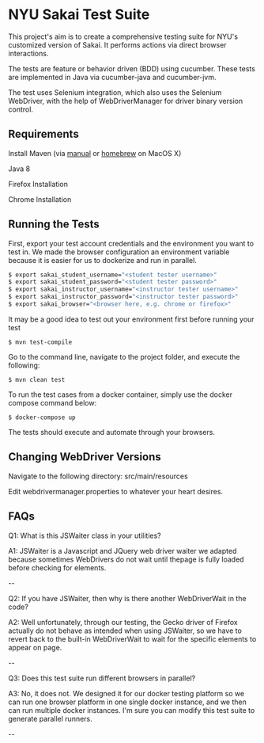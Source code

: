NYU Sakai Test Suite
=======================
This project's aim is to create a comprehensive testing suite for NYU's customized version of Sakai. It performs actions via direct browser interactions.

The tests are feature or behavior driven (BDD) using cucumber. These tests are implemented in Java via cucumber-java and cucumber-jvm.

The test uses Selenium integration, which also uses the Selenium WebDriver, with the help of WebDriverManager for driver binary version control.

Requirements
---
Install Maven (via [manual](https://maven.apache.org/install.html) or [homebrew](https://brew.sh) on MacOS X)

Java 8

Firefox Installation

Chrome Installation

Running the Tests
---
First, export your test account credentials and the environment you want to test in. We made the browser configuration
an environment variable because it is easier for us to dockerize and run in parallel.
```bash
$ export sakai_student_username="<student tester username>"
$ export sakai_student_password="<student tester password>"
$ export sakai_instructor_username="<instructor tester username>"
$ export sakai_instructor_password="<instructor tester password>"
$ export sakai_browser="<browser here, e.g. chrome or firefox>"
```

It may be a good idea to test out your environment first before running your test
```
$ mvn test-compile
```

Go to the command line, navigate to the project folder, and execute the following:
```
$ mvn clean test
```
To run the test cases from a docker container, simply use the docker compose command below:
```
$ docker-compose up
```
The tests should execute and automate through your browsers.

Changing WebDriver Versions
---
Navigate to the following directory: src/main/resources

Edit webdrivermanager.properties to whatever your heart desires.

FAQs
----
Q1: What is this JSWaiter class in your utilities?

A1: JSWaiter is a Javascript and JQuery web driver waiter we adapted because sometimes 
WebDrivers do not wait until thepage is fully loaded before checking for elements.

--

Q2: If you have JSWaiter, then why is there another WebDriverWait in the code?

A2: Well unfortunately, through our testing, the Gecko driver of Firefox actually do not
behave as intended when using JSWaiter, so we have to revert back to the built-in WebDriverWait
to wait for the specific elements to appear on page.

--

Q3: Does this test suite run different browsers in parallel?

A3: No, it does not. We designed it for our docker testing platform so we can run 
one browser platform in one single docker instance, and we then can run multiple docker instances. 
I'm sure you can modify this test suite to generate parallel runners.

--
